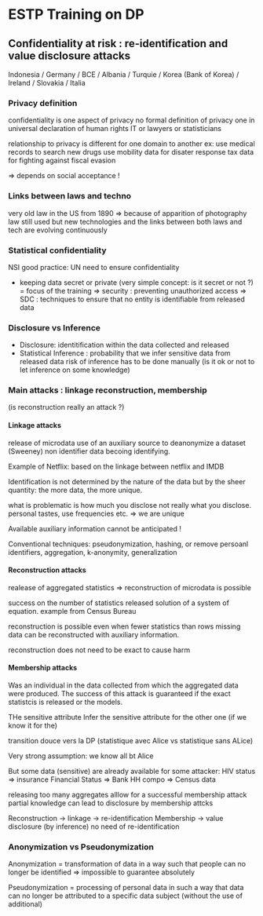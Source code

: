 # ESTP Training on DP

## Confidentiality at risk : re-identification and value disclosure attacks

Indonesia / Germany / BCE / Albania / Turquie / Korea (Bank of Korea) / Ireland / Slovakia / Italia 


### Privacy definition 

confidentiality is one aspect of privacy
no formal definition of privacy
one in universal declaration of human rights
IT or lawyers or statisticians 

relationship to privacy is different for one domain to another
ex: use medical records to search new drugs
use mobility data for disater response
tax data for fighting against fiscal evasion 

=> depends on social acceptance !

### Links between laws and  techno

very old law in the US from 1890 => because of apparition of photography 
law still used but new technologies and the links between both laws and tech are evolving continuously


### Statistical confidentiality

NSI good practice: UN need to ensure confidentiality 

- keeping data secret or private (very simple concept: is it secret or not ?) = focus of the training
=> security : preventing unauthorized access
=> SDC : techniques to ensure that no entity is identifiable from released data

### Disclosure vs Inference

- Disclosure: identitification within the data collected and released
- Statistical Inference : probability that we infer sensitive data from released data 
risk of inference has to be done manually (is it ok or not to let inference on some knowledge)

### Main attacks : linkage reconstruction, membership

(is reconstruction really an attack ?)

#### Linkage attacks

release of microdata
use of an auxiliary source to deanonymize a dataset (Sweeney) 
non identifier data becoing identifying.

Example of Netflix: based on the linkage between netflix and IMDB

Identification is not determined by the nature of the data but by the sheer quantity: the more data, the more unique.

what is problematic is how much you disclose not really what you disclose.
personal tastes, use frequencies etc. => we are unique 

Available auxiliary information cannot be anticipated ! 

Conventional techniques: pseudonymization, hashing, or remove persoanl identifiers, aggregation, k-anonymity, generalization

#### Reconstruction attacks

realease of aggregated statistics => reconstruction of microdata is possible

success on the number of statistics released
solution of a system of equation.
example from Census Bureau

reconstruction is possible even when fewer statistics than rows 
missing data can be reconstructed with auxiliary information.

reconstruction does not need to be exact to cause harm

#### Membership attacks

Was an individual in the data collected from which the aggregated data were produced.
The success of this attack is guaranteed if the exact statistcis is released or the models.

THe sensitive attribute 
Infer the sensitive attribute for the other one (if we know it for the)

transition douce vers la DP (statistique avec Alice vs statistique sans ALice)

Very strong assumption: we know all bt Alice

But some data (sensitive) are already available for some attacker:
HIV status => insurance
Financial Status => Bank
HH compo => Census data

releasing too many aggregates alllow for a successful membership attack
partial knowledge can lead to disclosure by membership attcks

Reconstruction -> linkage -> re-identification
Membership -> value disclosure (by inference) no need of re-identification

### Anonymization vs Pseudonymization

Anonymization = transformation of data in a way such that people can no longer be identified => impossible to guarantee absolutely

Pseudonymization = processing of personal data in such a way that data can no longer be attributed to a specific data subject (without the use of additional)





